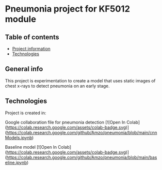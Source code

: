 # Pneumonia project for KF5012 module

## Table of contents
* [Project information](#project-info)
* [Technologies](#technologies)

## General info
This project is experimentation to create a model that uses static images of chest x-rays to detect pneumonia on an early stage.
	
## Technologies
Project is created in:

Google collaboration file for pneumonia detection
[![Open In Colab]
(https://colab.research.google.com/assets/colab-badge.svg)]
(https://colab.research.google.com/github/Amzo/pneumonia/blob/main/cnnModels.ipynb)

Baseline model 
[![Open In Colab]
(https://colab.research.google.com/assets/colab-badge.svg)]
(https://colab.research.google.com/github/Amzo/pneumonia/blob/main/baseline.ipynb)




